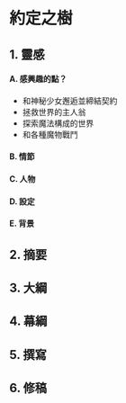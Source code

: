 # 約定之樹

## 1. 靈感

#### A. 感興趣的點？

- 和神秘少女邂逅並締結契約
- 拯救世界的主人翁
- 探索魔法構成的世界
- 和各種魔物戰鬥

#### B. 情節



#### C. 人物



#### D. 設定



#### E. 背景




## 2. 摘要



## 3. 大綱



## 4. 幕綱



## 5. 撰寫



## 6. 修稿

